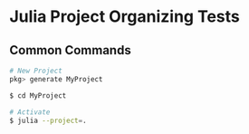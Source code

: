 # Julia Project Organizing Tests




## Common Commands

```bash
# New Project
pkg> generate MyProject

$ cd MyProject

# Activate
$ julia --project=.
```